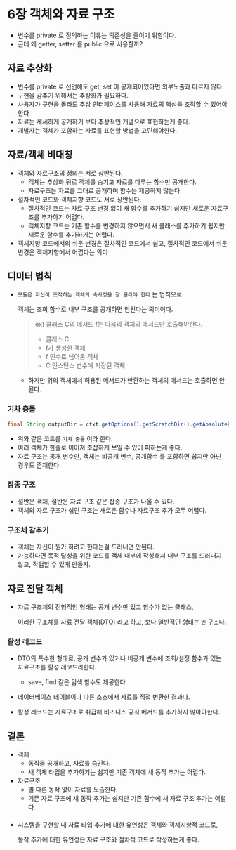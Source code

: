 # 6장 객체와 자료 구조
- 변수를 private 로 정의하는 이유는 의존성을 줄이기 위함이다.
- 근데 왜 getter, setter 를 public 으로 사용할까?

## 자료 추상화
- 변수를 private 로 선언해도 get, set 이 공개되어있다면 외부노출과 다르지 않다.
- 구현을 감추기 위해서는 추상화가 필요하다.
- 사용자가 구현을 몰라도 추상 인터페이스를 사용해 자료의 핵심을 조작할 수 있어야한다.
- 자료는 세세하게 공개하기 보다 추상적인 개념으로 표현하는게 좋다.
- 개발자는 객체가 포함하는 자료를 표현할 방법을 고민해야한다.

## 자료/객체 비대칭
- 객체와 자료구조의 정의는 서로 상반된다.
  - 객체는 추상화 뒤로 객체를 숨기고 자료를 다루는 함수만 공개한다.
  - 자료구조는 자료를 그대로 공개하며 함수는 제공하지 않는다.
- 절차적인 코드와 객체지향 코드도 서로 상반된다.
  - 절차적인 코드는 자료 구조 변경 없이 새 함수를 추가하기 쉽지만 새로운 자료구조를 추가하기 어렵다.
  - 객체지향 코드는 기존 함수를 변경하지 않으면서 새 클래스를 추가하기 쉽지만 새로운 함수를 추가하기는 어렵다.
- 객체지향 코드에서의 쉬운 변경은 절차적인 코드에서 쉽고, 절차적인 코드에서 쉬운 변경은 객체지향에서 어렵다는 의미

## 디미터 법칙
- `모듈은 자신이 조작하는 객체의 속사정을 잘 몰라야 한다` 는 법칙으로
    
    객체는 조회 함수로 내부 구조를 공개하면 안된다는 의미이다.
    >ex) 클래스 C의 메서드 f는 다음의 객체의 메서드만 호출해야한다.
  > - 클래스 C
  > - f가 생성한 객체
  > - f 인수로 넘어온 객체
  > - C 인스턴스 변수에 저장된 객체
  - 하지만 위의 객체에서 허용된 메서드가 반환하는 객체의 메서드는 호출하면 안된다.

### 기차 충돌
```Java
final String outputDir = ctxt.getOptions().getScratchDir().getAbsolutePath();
```
- 위와 같은 코드를 `기차 충돌` 이라 한다.
- 여러 객체가 한줄로 이어져 조잡하게 보일 수 있어 피하는게 좋다.
- 자료 구조는 공개 변수만, 객체는 비공개 변수, 공개함수 를 포함하면 쉽지만 아닌 경우도 존재한다.

### 잡종 구조
- 절반은 객체, 절반은 자료 구조 같은 잡종 구조가 나올 수 있다.
- 객체와 자료 구조가 섞인 구조는 새로운 함수나 자료구조 추가 모두 어렵다.

### 구조체 감추기
- 객체는 자신이 뭔가 하려고 한다는걸 드러내면 안된다.
- 가능하다면 목적 달성을 위한 코드를 객체 내부에 작성해서 내부 구조를 드러내지 않고, 작업할 수 있게 만들자.

## 자료 전달 객체
- 자료 구조체의 전형적인 형태는 공개 변수만 있고 함수가 없는 클래스,

    이러한 구조체를 자료 전달 객체(DTO) 라고 하고, 보다 일반적인 형태는 `빈` 구조다.

### 활성 레코드
- DTO의 특수한 형태로, 공개 변수가 있거나 비공개 변수에 조회/설정 함수가 있는 자료구조를 활성 레코드라한다.

    - save, find 같은 탐색 함수도 제공한다.
- 데이터베이스 테이블이나 다른 소스에서 자료를 직접 변환한 결과다.
- 활성 레코드는 자료구조로 취급해 비즈니스 규칙 메서드를 추가하지 않아야한다.

## 결론
- 객체
  - 동작을 공개하고, 자료를 숨긴다.
  - 새 객체 타입을 추가하기는 쉽지만 기존 객체에 새 동작 추가는 어렵다.
- 자료구조
  - 별 다른 동작 없이 자료를 노출한다.
  - 기존 자료 구조에 새 동작 추가는 쉽지만 기존 함수에 새 자료 구조 추가는 어렵다.

####
- 시스템을 구현할 때 자료 타입 추가에 대한 유연성은 객체와 객체지향적 코드로,

    동작 추가에 대한 유연성은 자료 구조와 절차적 코드로 작성하는게 좋다.